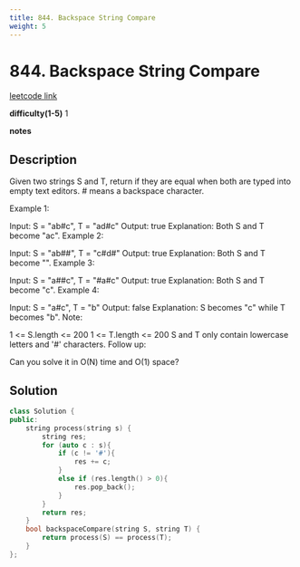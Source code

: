```yaml
---
title: 844. Backspace String Compare
weight: 5
---
```

# 844. Backspace String Compare
[leetcode link](https://leetcode.com/problems/backspace-string-compare/)

**difficulty(1-5)** 
1

**notes**   


## Description
Given two strings S and T, return if they are equal when both are typed into empty text editors. # means a backspace character.

Example 1:

Input: S = "ab#c", T = "ad#c"
Output: true
Explanation: Both S and T become "ac".
Example 2:

Input: S = "ab##", T = "c#d#"
Output: true
Explanation: Both S and T become "".
Example 3:

Input: S = "a##c", T = "#a#c"
Output: true
Explanation: Both S and T become "c".
Example 4:

Input: S = "a#c", T = "b"
Output: false
Explanation: S becomes "c" while T becomes "b".
Note:

1 <= S.length <= 200
1 <= T.length <= 200
S and T only contain lowercase letters and '#' characters.
Follow up:

Can you solve it in O(N) time and O(1) space?

## Solution

```c++
class Solution {
public:
    string process(string s) {
        string res;
        for (auto c : s){
            if (c != '#'){
                res += c;
            }
            else if (res.length() > 0){
                res.pop_back();
            }
        }
        return res;
    }
    bool backspaceCompare(string S, string T) {
        return process(S) == process(T);
    }
};

```


